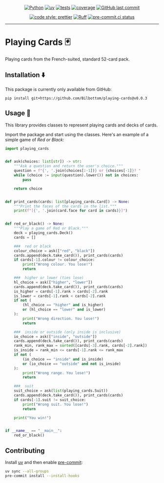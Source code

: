 <div align="center">

[![Python](https://img.shields.io/badge/Python-3.11+-blue.svg)](https://www.python.org/downloads/)
[![uv](https://img.shields.io/endpoint?url=https://raw.githubusercontent.com/astral-sh/uv/main/assets/badge/v0.json)](https://github.com/astral-sh/uv)
[![tests](https://github.com/Bilbottom/playing-cards/actions/workflows/tests.yaml/badge.svg)](https://github.com/Bilbottom/playing-cards/actions/workflows/tests.yaml)
[![coverage](coverage.svg)](https://github.com/dbrgn/coverage-badge)
[![GitHub last commit](https://img.shields.io/github/last-commit/Bilbottom/playing-cards)](https://shields.io/badges/git-hub-last-commit)

[![code style: prettier](https://img.shields.io/badge/code_style-prettier-ff69b4.svg?style=flat-square)](https://github.com/prettier/prettier)
[![Ruff](https://img.shields.io/endpoint?url=https://raw.githubusercontent.com/astral-sh/ruff/main/assets/badge/v2.json)](https://github.com/astral-sh/ruff)
[![pre-commit.ci status](https://results.pre-commit.ci/badge/github/Bilbottom/playing-cards/main.svg)](https://results.pre-commit.ci/latest/github/Bilbottom/playing-cards/main)

</div>

---

# Playing Cards 🃏

Playing cards from the French-suited, standard 52-card pack.

## Installation ⬇️

This package is currently only available from GitHub:

```
pip install git+https://github.com/Bilbottom/playing-cards@v0.0.3
```

## Usage 📖

This library provides classes to represent playing cards and decks of cards.

Import the package and start using the classes. Here's an example of a simple game of _Red or Black_:

```python
import playing_cards


def ask(choices: list[str]) -> str:
    """Ask a question and return the user's choice."""
    question = f"{', '.join(choices[:-1])} or {choices[-1]}? "
    while (choice := input(question).lower()) not in choices:
        pass

    return choice


def print_cards(cards: list[playing_cards.Card]) -> None:
    """Print the faces of the cards in the list."""
    print(f"[{', '.join(card.face for card in cards)}]")


def red_or_black() -> None:
    """Play a game of Red or Black."""
    deck = playing_cards.Deck()
    cards = []

    ###  red or black
    colour_choice = ask(["red", "black"])
    cards.append(deck.take_card()), print_cards(cards)
    if cards[-1].colour != colour_choice:
        print("Wrong colour. You lose!")
        return

    ###  higher or lower (ties lose)
    hl_choice = ask(["higher", "lower"])
    cards.append(deck.take_card()), print_cards(cards)
    is_higher = cards[-1].rank > cards[-2].rank
    is_lower = cards[-1].rank < cards[-2].rank
    if not (
        (hl_choice == "higher" and is_higher)
        or (hl_choice == "lower" and is_lower)
    ):
        print("Wrong direction. You lose!")
        return

    ###  inside or outside (only inside is inclusive)
    io_choice = ask(["inside", "outside"])
    cards.append(deck.take_card()), print_cards(cards)
    rank_min, rank_max = sorted([cards[-3].rank, cards[-2].rank])
    is_inside = rank_min <= cards[-1].rank <= rank_max
    if not (
        (io_choice == "inside" and is_inside)
        or (io_choice == "outside" and not is_inside)
    ):
        print("Wrong range. You lose!")
        return

    ###  suit
    suit_choice = ask(list(playing_cards.Suit))
    cards.append(deck.take_card()), print_cards(cards)
    if cards[-1].suit != suit_choice:
        print("Wrong suit. You lose!")
        return

    print("You win!")


if __name__ == "__main__":
    red_or_black()
```

## Contributing

Install [uv](https://docs.astral.sh/uv/getting-started/installation/) and then enable [pre-commit](https://pre-commit.com/):

```bash
uv sync --all-groups
pre-commit install --install-hooks
```
